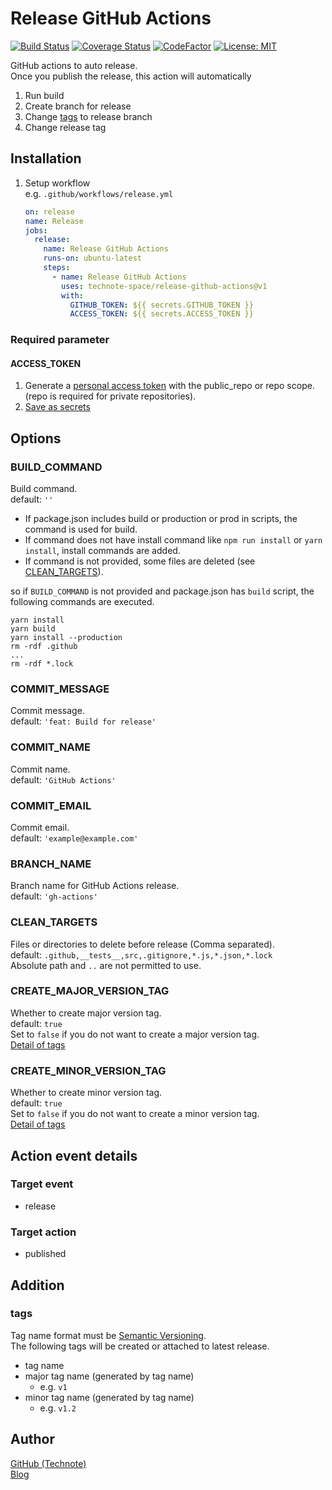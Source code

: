 # Release GitHub Actions

[![Build Status](https://github.com/technote-space/release-github-actions/workflows/Build/badge.svg)](https://github.com/technote-space/release-github-actions/actions)
[![Coverage Status](https://coveralls.io/repos/github/technote-space/release-github-actions/badge.svg?branch=master)](https://coveralls.io/github/technote-space/release-github-actions?branch=master)
[![CodeFactor](https://www.codefactor.io/repository/github/technote-space/release-github-actions/badge)](https://www.codefactor.io/repository/github/technote-space/release-github-actions)
[![License: MIT](https://img.shields.io/badge/License-MIT-blue.svg)](https://github.com/technote-space/release-github-actions/blob/master/LICENSE)

GitHub actions to auto release.  
Once you publish the release, this action will automatically
1. Run build
1. Create branch for release
1. Change [tags](#tags) to release branch
1. Change release tag

## Installation
1. Setup workflow  
   e.g. `.github/workflows/release.yml`
   ```yaml
   on: release
   name: Release
   jobs:
     release:
       name: Release GitHub Actions
       runs-on: ubuntu-latest
       steps:
         - name: Release GitHub Actions
           uses: technote-space/release-github-actions@v1
           with:
             GITHUB_TOKEN: ${{ secrets.GITHUB_TOKEN }}
             ACCESS_TOKEN: ${{ secrets.ACCESS_TOKEN }}
   ```

### Required parameter
#### ACCESS_TOKEN
1. Generate a [personal access token](https://help.github.com/en/articles/creating-a-personal-access-token-for-the-command-line) with the public_repo or repo scope.
(repo is required for private repositories).  
1. [Save as secrets](https://help.github.com/en/articles/virtual-environments-for-github-actions#creating-and-using-secrets-encrypted-variables)

## Options
### BUILD_COMMAND
Build command.  
default: `''`  
- If package.json includes build or production or prod in scripts, the command is used for build.  
- If command does not have install command like `npm run install` or `yarn install`, install commands are added.  
- If command is not provided, some files are deleted (see [CLEAN_TARGETS](#clean_targets)).

so if `BUILD_COMMAND` is not provided and package.json has `build` script,
the following commands are executed.
```shell
yarn install
yarn build
yarn install --production
rm -rdf .github
...
rm -rdf *.lock
```

### COMMIT_MESSAGE
Commit message.  
default: `'feat: Build for release'`

### COMMIT_NAME
Commit name.  
default: `'GitHub Actions'`

### COMMIT_EMAIL
Commit email.  
default: `'example@example.com'`

### BRANCH_NAME
Branch name for GitHub Actions release.  
default: `'gh-actions'`

### CLEAN_TARGETS
Files or directories to delete before release (Comma separated).  
default: `.github,__tests__,src,.gitignore,*.js,*.json,*.lock`  
Absolute path and `..` are not permitted to use.

### CREATE_MAJOR_VERSION_TAG
Whether to create major version tag.  
default: `true`  
Set to `false` if you do not want to create a major version tag.  
[Detail of tags](#tags)

### CREATE_MINOR_VERSION_TAG
Whether to create minor version tag.  
default: `true`  
Set to `false` if you do not want to create a minor version tag.  
[Detail of tags](#tags)

## Action event details
### Target event
- release
### Target action
- published

## Addition
### tags 
Tag name format must be [Semantic Versioning](https://semver.org/).  
The following tags will be created or attached to latest release.
- tag name
- major tag name (generated by tag name)
  - e.g. `v1`
- minor tag name (generated by tag name)
  - e.g. `v1.2`

## Author
[GitHub (Technote)](https://github.com/technote-space)  
[Blog](https://technote.space)
